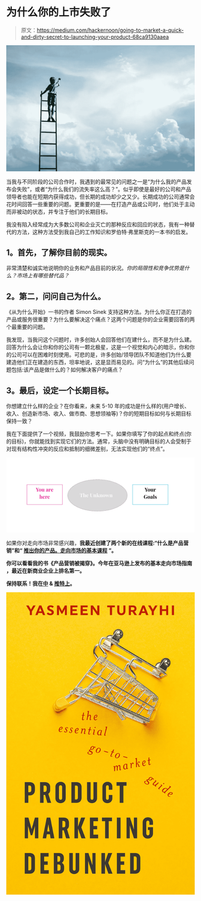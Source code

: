 # 为什么你的上市失败了

> 原文：<https://medium.com/hackernoon/going-to-market-a-quick-and-dirty-secret-to-launching-your-product-68ca9130aaea>

![](img/e43ab9422de5cd2aa401a4beee4cb230.png)

当我与不同阶段的公司合作时，我遇到的最常见的问题之一是“为什么我的产品发布会失败”，或者“为什么我们的流失率这么高？”。似乎即使是最好的公司和产品领导者也能在短期内获得成功，但长期的成功却少之又少。长期成功的公司通常会花时间回答一些重要的问题。更重要的是——在打造产品或公司时，他们处于主动而非被动的状态，并专注于他们的长期目标。

我没有陷入经常成为大多数公司和企业灭亡的那种反应和回应的状态，我有一种替代的方法，这种方法受到我自己的工作知识和罗伯特·弗里斯克的一本书的启发。

## **1。首先，了解你目前的现实。**

非常清楚和诚实地说明你的业务和产品目前的状况。*你的局限性和竞争优势是什么？市场上有哪些替代品？*

## **2。第二，问问自己为什么。**

《从为什么开始》一书的作者 Simon Sinek 支持这种方法。为什么你正在打造的产品或服务很重要？为什么要解决这个痛点？这两个问题是你的企业需要回答的两个最重要的问题。

我发现，当我问这个问题时，许多创始人会回答他们在建什么，而不是为什么建。回答为什么会让你和你的公司有一颗北极星，这是一个视觉和内心的暗示，你和你的公司可以在困难时刻使用。可悲的是，许多创始/领导团队不知道他们为什么要建造他们正在建造的东西，坦率地说，这是显而易见的。问“为什么”的其他后续问题包括:该产品是做什么的？如何解决客户的痛点？

## **3。最后，设定一个长期目标。**

你想建立什么样的企业？在你看来，未来 5-10 年的成功是什么样的(用户增长、收入、创造新市场、收入、做市商、思想领袖等)？你的短期目标如何与长期目标保持一致？

我在下面提供了一个视频，我鼓励你思考一下。如果你填写了你的起点和终点(你的目标)，你就能找到实现它们的方法。通常，头脑中没有明确目标的人会受制于对现有结构性冲突的反应和抵制的细微差别，无法实现他们的“终点”。

![](img/b5b1bfac79a41374dd408f221782c54d.png)

如果你对走向市场非常感兴趣，**我最近创建了两个新的在线课程:“**[](https://bit.ly/2MKCFR5)****什么是产品营销”和“** [**推出你的产品。走向市场的基本课程**](https://product-marketing-go-to-market.teachable.com/p/launch-your-product-the-essential-go-to-market-course/?preview=logged_out) **”。****

**你可以看看我的书《产品营销被揭穿》。今年在亚马逊上发布的基本走向市场指南 ，最近在新商业企业上排名第一。**

**保持联系！我在[中](/@yasmeenturayhi) & [推特上](https://twitter.com/Yasmeen_BT)。**

**![](img/587cb78d1e8041dea6073d7df2d73d5d.png)**